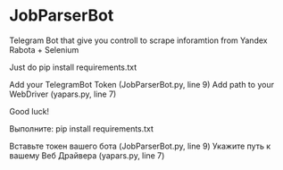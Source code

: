 # JobParserBot
Telegram Bot that give you controll to scrape inforamtion from Yandex Rabota + Selenium

Just do
pip install requirements.txt

Add your TelegramBot Token (JobParserBot.py, line 9)
Add path to your WebDriver (yapars.py, line 7)

Good luck!

Выполните:
pip install requirements.txt

Вставьте токен вашего бота (JobParserBot.py, line 9)
Укажите путь к вашему Веб Драйвера (yapars.py, line 7)
